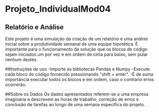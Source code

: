 # Projeto_IndividualMod04
## Relatório e Análise

Este projeto é uma simulação da criação de um relatório e uma análise inicial sobre  a produtividade semanal de uma equipe hipotética.
É importante para o funcionamento da solução que os blocos de código sejam iniciados um por vez e em ordem de cima para baixo, sem pular nenhum destes.

##Instruções de uso
-Importe as bibliotecas Pandas e Numpy
-Execute cada bloco do código fornecido  pressionando "shift + enter".
-É de suma importância executar todos os blocos e em ordem, caso o contrário erros ocorrerão.

##Sobre os Dados
Os dados apresentados referem-se a uma empresa imaginária e descrevem as horas de trabalho, correção de erros e conclusão de tarefas ao longo de uma semana específica do projeto.

